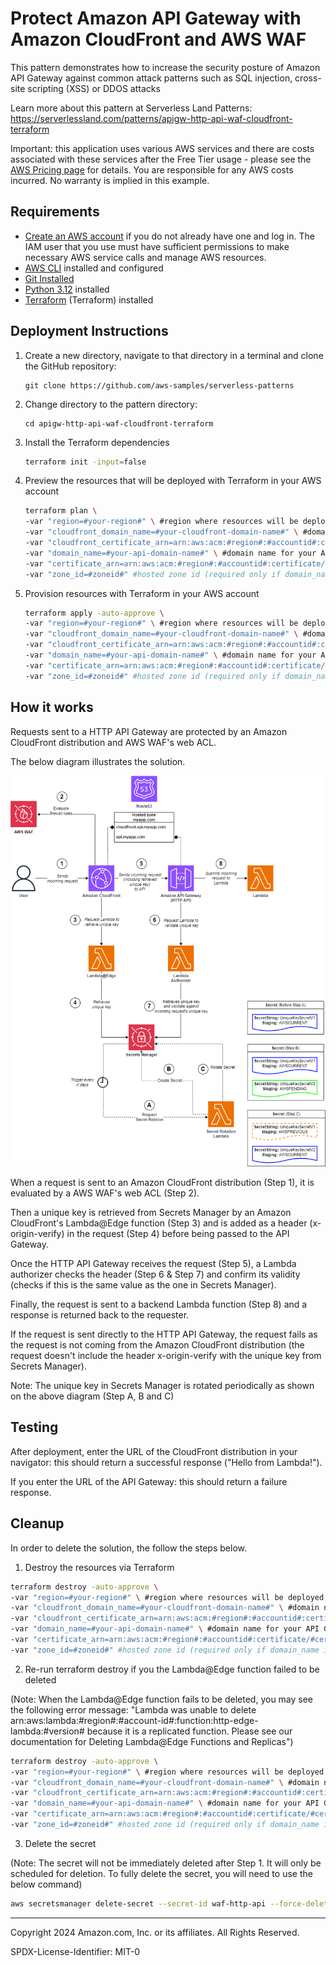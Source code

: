 # Protect Amazon API Gateway with Amazon CloudFront and AWS WAF

This pattern demonstrates how to increase the security posture of Amazon API Gateway against common attack patterns such as SQL injection, cross-site scripting (XSS) or DDOS attacks

Learn more about this pattern at Serverless Land Patterns: https://serverlessland.com/patterns/apigw-http-api-waf-cloudfront-terraform

Important: this application uses various AWS services and there are costs associated with these services after the Free Tier usage - please see the [AWS Pricing page](https://aws.amazon.com/pricing/) for details. You are responsible for any AWS costs incurred. No warranty is implied in this example.

## Requirements

* [Create an AWS account](https://portal.aws.amazon.com/gp/aws/developer/registration/index.html) if you do not already have one and log in. The IAM user that you use must have sufficient permissions to make necessary AWS service calls and manage AWS resources.
* [AWS CLI](https://docs.aws.amazon.com/cli/latest/userguide/install-cliv2.html) installed and configured
* [Git Installed](https://git-scm.com/book/en/v2/Getting-Started-Installing-Git)
* [Python 3.12](https://www.python.org/downloads/release/python-3120/) installed
* [Terraform](https://developer.hashicorp.com/terraform/install) (Terraform) installed

## Deployment Instructions

1. Create a new directory, navigate to that directory in a terminal and clone the GitHub repository:
    ``` 
    git clone https://github.com/aws-samples/serverless-patterns
    ```
2. Change directory to the pattern directory:
    ```
    cd apigw-http-api-waf-cloudfront-terraform
    ```
3. Install the Terraform dependencies

    ```bash
    terraform init -input=false
    ```

4. Preview the resources that will be deployed with Terraform in your AWS account

    ```bash
    terraform plan \
    -var "region=#your-region#" \ #region where resources will be deployed (default is us-east-1)
    -var "cloudfront_domain_name=#your-cloudfront-domain-name#" \ #domain name for your CloudFront distribution (optional)
    -var "cloudfront_certificate_arn=arn:aws:acm:#region#:#accountid#:certificate/#certificateid#" \ #cloudfront certificate arn (required only if cloudfront_domain_name is set)
    -var "domain_name=#your-api-domain-name#" \ #domain name for your API Gateway (optional)
    -var "certificate_arn=arn:aws:acm:#region#:#accountid#:certificate/#certificateid#" \ #certificate arn (required only if domain_name is set)
    -var "zone_id=#zoneid#" #hosted zone id (required only if domain_name is set)
    ```

5. Provision resources with Terraform in your AWS account

    ```bash
    terraform apply -auto-approve \
    -var "region=#your-region#" \ #region where resources will be deployed (default is us-east-1)
    -var "cloudfront_domain_name=#your-cloudfront-domain-name#" \ #domain name for your CloudFront distribution (optional)
    -var "cloudfront_certificate_arn=arn:aws:acm:#region#:#accountid#:certificate/#certificateid#" \ #cloudfront certificate arn (required only if cloudfront_domain_name is set)
    -var "domain_name=#your-api-domain-name#" \ #domain name for your API Gateway (optional)
    -var "certificate_arn=arn:aws:acm:#region#:#accountid#:certificate/#certificateid#" \ #certificate arn (required only if domain_name is set)
    -var "zone_id=#zoneid#" #hosted zone id (required only if domain_name is set)
    ```

## How it works

Requests sent to a HTTP API Gateway are protected by an Amazon CloudFront distribution and AWS WAF's web ACL.

The below diagram illustrates the solution.

![Solution diagram](/apigw-http-api-waf-cloudfront-terraform/img/solution_overview.png)

When a request is sent to an Amazon CloudFront distribution (Step 1), it is evaluated by a AWS WAF's web ACL (Step 2).

Then a unique key is retrieved from Secrets Manager by an Amazon CloudFront's Lambda@Edge function (Step 3) and is added as a header (x-origin-verify) in the request (Step 4) before being passed to the API Gateway.

Once the HTTP API Gateway receives the request (Step 5), a Lambda authorizer checks the header (Step 6 & Step 7) and confirm its validity (checks if this is the same value as the one in Secrets Manager).

Finally, the request is sent to a backend Lambda function (Step 8) and a response is returned back to the requester.

If the request is sent directly to the HTTP API Gateway, the request fails as the request is not coming from the Amazon CloudFront distribution (the request doesn't include the header x-origin-verify with the unique key from Secrets Manager).

Note: The unique key in Secrets Manager is rotated periodically as shown on the above diagram (Step A, B and C)

## Testing

After deployment, enter the URL of the CloudFront distribution in your navigator: this should return a successful response ("Hello from Lambda!").

If you enter the URL of the API Gateway: this should return a failure response.

## Cleanup
 
In order to delete the solution, the follow the steps below.


1. Destroy the resources via Terraform

```bash
terraform destroy -auto-approve \
-var "region=#your-region#" \ #region where resources will be deployed (default is us-east-1)
-var "cloudfront_domain_name=#your-cloudfront-domain-name#" \ #domain name for your CloudFront distribution (optional)
-var "cloudfront_certificate_arn=arn:aws:acm:#region#:#accountid#:certificate/#certificateid#" \ #cloudfront certificate arn (required only if cloudfront_domain_name is set)
-var "domain_name=#your-api-domain-name#" \ #domain name for your API Gateway (optional)
-var "certificate_arn=arn:aws:acm:#region#:#accountid#:certificate/#certificateid#" \ #certificate arn (required only if domain_name is set)
-var "zone_id=#zoneid#" #hosted zone id (required only if domain_name is set)
```

2. Re-run terraform destroy if you the Lambda@Edge function failed to be deleted

(Note: When the Lambda@Edge function fails to be deleted, you may see the following error message: "Lambda was unable to delete arn:aws:lambda:#region#:#account-id#:function:http-edge-lambda:#version# because it is a replicated function. Please see our documentation for Deleting Lambda@Edge Functions and Replicas")

```bash
terraform destroy -auto-approve \
-var "region=#your-region#" \ #region where resources will be deployed (default is us-east-1)
-var "cloudfront_domain_name=#your-cloudfront-domain-name#" \ #domain name for your CloudFront distribution (optional)
-var "cloudfront_certificate_arn=arn:aws:acm:#region#:#accountid#:certificate/#certificateid#" \ #cloudfront certificate arn (required only if cloudfront_domain_name is set)
-var "domain_name=#your-api-domain-name#" \ #domain name for your API Gateway (optional)
-var "certificate_arn=arn:aws:acm:#region#:#accountid#:certificate/#certificateid#" \ #certificate arn (required only if domain_name is set)
-var "zone_id=#zoneid#" #hosted zone id (required only if domain_name is set)
```

3. Delete the secret

(Note: The secret will not be immediately deleted after Step 1. It will only be scheduled for deletion. To fully delete the secret, you will need to use the below command)

```bash
aws secretsmanager delete-secret --secret-id waf-http-api --force-delete-without-recovery
```

----
Copyright 2024 Amazon.com, Inc. or its affiliates. All Rights Reserved.

SPDX-License-Identifier: MIT-0
